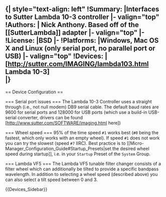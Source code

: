 {| style="text-align: left"
!Summary:
|Interfaces to Sutter Lambda 10-3 controller
|- valign="top"
!Authors:
| Nick Anthony. Based off of the [[SutterLambda]] adapter
|- valign="top"
|-
!License:
|BSD
|-
!Platforms:
|Windows, Mac OS X and Linux (only serial port, no parallel port or USB)
|- valign="top"
!Devices:
|[http://sutter.com/IMAGING/lambda103.html Lambda 10-3]<br/>
|}
----

== Device Configuration ==

=== Serial port issues ===
The Lambda 10-3 Controller uses a straight through (i.e., not null modem) DB9 serial cable.  The default baud rates are 9600 for serial ports and 128000 for USB ports (which use a build-in USB-serial converter, drivers can be found [http://www.sutter.com/SOFTWARE/imaging.html here])

=== Wheel speed ===
95% of the time speed <code>#1</code> works best (<code>#0</code> being the fastest, which only works with an empty wheel). If speed <code>#1</code> does not work you can try the slowest (speed <code>#7</code> IIRC).  Best practice is to [[Micro-Manager_Configuration_Guide#Startup_Presets|set the desired wheel speed during startup]], i.e. in your <code>Startup</code> Preset of the <code>System</code> Group.

=== Lambda VF5 ===
The Lambda VF5 tunable filter changer consists of a filter wheel which can additionally be tilted to provide a specific bandpass wavelength. In addition to selecting a wheel speed (described above) you can also select a tilt speed between 0 and 3.


{{Devices_Sidebar}}
